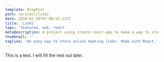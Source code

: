 ```yaml
---
template: BlogPost
path: /project/linki
date: 2020-02-20T07:08:53.137Z
title: 'Linki'
tags: 'featured, web, react'
metaDescription: A project using create-react-app to make a way to store online meeting links
thumbnail: ''
tagline: 'An easy way to store online meeting links. Made with React.'
---
```


This is a test. I will fill the rest out later.
